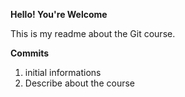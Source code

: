 **Hello! You're Welcome**

This is my readme about the Git course.

**Commits**
1) initial informations
2) Describe about the course
